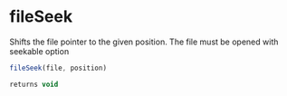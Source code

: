 # fileSeek

Shifts the file pointer to the given position. The file must be opened with seekable option

```javascript
fileSeek(file, position)
```

```javascript
returns void
```
